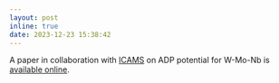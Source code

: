 ```yaml
---
layout: post
inline: true
date: 2023-12-23 15:38:42
---
```


A paper in collaboration with [ICAMS](https://www.icams.de/institute/icams/members/members-detail/?detail=1652) on ADP potential for W-Mo-Nb  is [available online](https://authors.elsevier.com/c/1iIj33In-uzG0m).